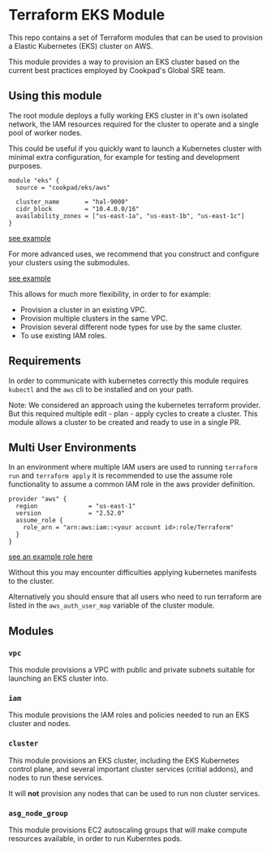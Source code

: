 # Terraform EKS Module

This repo contains a set of Terraform modules that can be used to provision
a Elastic Kubernetes (EKS) cluster on AWS.

This module provides a way to provision an EKS cluster based on the current
best practices employed by Cookpad's Global SRE team. 

## Using this module

The root module deploys a fully working EKS cluster in it's own isolated
network, the IAM resources required for the cluster to operate and a single
pool of worker nodes.

This could be useful if you quickly want to launch a Kubernetes cluster with
minimal extra configuration, for example for testing and development purposes.


```hcl
module "eks" {
  source = "cookpad/eks/aws"

  cluster_name       = "hal-9000"
  cidr_block         = "10.4.0.0/16"
  availability_zones = ["us-east-1a", "us-east-1b", "us-east-1c"]
}
```
[see example](https://github.com/cookpad/terraform-aws-eks/blob/master/examples/eks/main.tf)

For more advanced uses, we recommend that you construct and configure
your clusters using the submodules.

[see example](https://github.com/cookpad/terraform-aws-eks/blob/master/examples/cluster/main.tf)

This allows for much more flexibility, in order to for example:

* Provision a cluster in an existing VPC.
* Provision multiple clusters in the same VPC.
* Provision several different node types for use by the same cluster.
* To use existing IAM roles.

## Requirements

In order to communicate with kubernetes  correctly this module requires
`kubectl` and the `aws` cli to be installed and on your path.

Note: We considered an approach using the kubernetes terraform provider. But
this required multiple edit - plan - apply cycles to create a cluster.
This module allows a cluster to be created and ready to use in a single PR.

## Multi User Environments

In an environment where multiple IAM users are used to running `terraform run`
and `terraform apply` it is recommended to use the assume role functionality
to assume a common IAM role in the aws provider definition.

```hcl
provider "aws" {
  region              = "us-east-1"
  version             = "2.52.0"
  assume_role {
    role_arn = "arn:aws:iam::<your account id>:role/Terraform"
  }
}
```

[see an example role here](https://github.com/cookpad/terraform-aws-eks/blob/master/examples/iam_permissions/main.tf)

Without this you may encounter difficulties applying kubernetes manifests to
the cluster.

Alternatively you should ensure that all users who need to run terraform
are listed in the `aws_auth_user_map` variable of the cluster module.

## Modules

### `vpc`

This module provisions a VPC with public and private subnets suitable for
launching an EKS cluster into.

### `iam`

This module provisions the IAM roles and policies needed to run an EKS cluster
and nodes.

### `cluster`

This module provisions an EKS cluster, including the EKS Kubernetes control
plane, and several important cluster services (critial addons), and nodes to
run these services.

It will **not** provision any nodes that can be used to run non cluster services.

### `asg_node_group`

This module provisions EC2 autoscaling groups that will make compute resources
available, in order to run Kuberntes pods.

